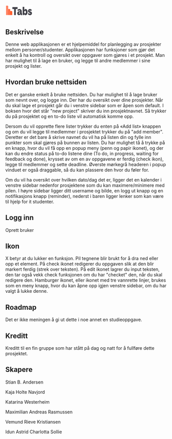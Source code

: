 


# ![Tabs logo](/images/tabsLogoReadme.png)




## Beskrivelse

Denne web applikasjonen er et hjelpemiddel for planlegging av prosjekter mellom personer/studenter. Applikasjonen har funksjoner som gjør det enkelt å ha kontroll og oversikt over oppgaver som gjøres i et prosjekt. Man har mulighet til å lage en bruker, og legge til andre medlemmer i sine prosjekt og lister. 




## Hvordan bruke nettsiden

Det er ganske enkelt å bruke nettsiden. Du har mulighet til å lage bruker som nevnt over, og logge inn. Der har du oversikt over dine prosjekter. Når du skal lage et prosjekt går du i venstre sidebar som er åpen som default. I boksen hvor det står "new project" skriver du inn prosjektnavnet. Så trykker du på prosjektet og en to-do liste vil automatisk komme opp. 

Dersom du vil opprette flere lister trykker du enten på «Add list» knappen og om du vil legge til medlemmer i prosjektet trykker du på "add member". Deretter er det bare å skrive navnet du vil ha på listen din og fylle inn punkter som skal gjøres på bunnen av listen. 
Du har mulighet tå å trykke på en knapp, hvor du vil få opp en popup meny (penn og papir ikonet), og der kan du endre status på to-do listene dine (To do, in progress, waiting for feedback og done), krysset av om en av oppgavene er ferdig (check ikon), legge til medlemmer og sette deadline. Øverste mørkegrå headeren i popup vinduet er også draggable, så du kan plassere den hvor du føler for.

Om du vil ha oversikt over hvilken dato/dag det er, ligger det en kalender i venstre sidebar nedenfor prosjektene som du kan maximere/minimere med pilen. 
I høyre sidebar ligger ditt username og bilde, en logg ut knapp og en notifikasjons knapp (reminder), nederst i baren ligger lenker som kan være til hjelp for it studenter.

## Logg inn 

Oprett bruker


## Ikon 
X betyr at du lukker en funksjon.
Pil tegnene blir brukt for å dra ned eller opp et element. 
På check ikonet redigerer du oppgaven slik at den blir markert ferdig (strek over teksten).
På edit ikonet lagrer du input teksten,  den tar også vekk check funksjonen om du har "checket" den, når du skal redigere den.
Hamburger ikonet, eller ikonet med tre vannrette linjer, brukes som en meny knapp, hvor du kan åpne opp igjen venstre sidebar, om du har valgt å lukke denne. 


## Roadmap 

Det er ikke meningen å gi ut dette i noe annet en studieoppgave. 



## Kreditt

Kreditt til en fin gruppe som har stått på dag og natt for å fullføre dette prosjektet. 

## Skapere

Stian B. Andersen

Kaja Holte Navjord

Katarina Westerheim

Maximilian Andreas Rasmussen

Vemund Rieve Kristiansen

Idun Astrid Charlotta Sollie
